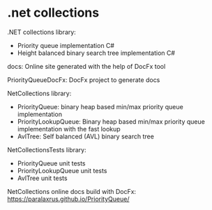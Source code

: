 # .net collections

.NET collections library:
- Priority queue implementation C#
- Height balanced binary search tree implementation C#

docs:
Online site generated with the help of DocFx tool

PriorityQueueDocFx:
DocFx project to generate docs

NetCollections library:
 - PriorityQueue: binary heap based min/max priority queue implementation
 - PriorityLookupQueue: Binary heap based min/max priority queue implementation with the fast lookup
 - AvlTree: Self balanced (AVL) binary search tree

NetCollectionsTests library:
 - PriorityQueue unit tests
 - PriorityLookupQueue unit tests
 - AvlTree unit tests

NetCollections online docs build with DocFx:
 https://paralaxrus.github.io/PriorityQueue/


